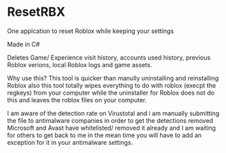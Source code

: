 # ResetRBX
One applcation to reset Roblox while keeping your settings

Made in C#

Deletes Game/ Experience visit history, accounts used history, previous Roblox verions, local Roblox logs and game assets.

Why use this?
This tool is quicker than manully uninstalling and reinstalling Roblox also this tool totally wipes everything to do with roblox (execpt the regkeys) from your computer while the uninstaller for Roblox does not do this and leaves the roblox files on your computer.

I am aware of the detection rate on Virustotal and i am manually submitting the file to antimalware companies in order to get the detections removed Microsoft and Avast have whitelisted/ removed it already and I am waiting for others to get back to me in the mean time you will have to add an exception for it in your antimalware settings.
